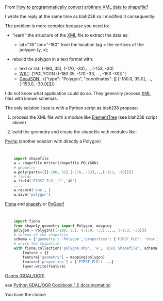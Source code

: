 From [How to programmatically convert arbitrary XML data to shapefile?](http://gis.stackexchange.com/questions/71182/how-to-programmatically-convert-arbitrary-xml-data-to-shapefile)


I wrote the reply at the same time as blah238 so I modified it consequently.

The problem is more complex because you need to:

 - "learn" the structure of the [XML][1] file to extract the data as:
      - lat="35" lon="-180" from  the location tag = the vertices of the polygon (y, x);


 - rebuild the polygon in a text format with: 
    
      - text or list: (-180, 35), (-170, -33),..., (-153, -30)
      - [WKT][2]: ('POLYGON ((-180 35, -170 -33, ..., -153 -30))' ) 
      - [GeoJSON ][3]: ({"type": "Polygon", "coordinates": [[ [-180.0, 35.0], ..., [-153.0, -30.0]]]})  
 
I do not know what application could do so. They generally process [XML][4] files with known schemas.

The only solution I see is with a Python script as blah238 propose:

 1. process the XML file with a module like [ElementTree][5] (see blah238 script above)

 2. build the geometry and create the shapefile with modules like: 

[Pyshp][6] (another solution with directly a Polygon)

```python


    import shapefile
    w = shapefile.Writer(shapefile.POLYGON)
    # geometry
    w.poly(parts=[[[-180, 35],[-170, -33],..,[-153, -30]]])
    # fields
    w.field('FIRST_FLD','C','40')
    ....
    w.record('one', )
    w.save('polygon')
```

[Fiona][7] and [shapely][8] or [PyGeoif][9]

```python


    import fiona
    from shapely.geometry import Polygon, mapping
    polygon = Polygon([(-180, 35), (-170, -33),..., (-153, -30)])
    # schema of the shapefile
    schema = {'geometry': 'Polygon','properties': {'FIRST_FLD': 'char'}}
    # write the shapefile
    with fiona.collection('polygon.shp', 'w', 'ESRI Shapefile', schema) as layer:
        feature = {}
        feature['geometry'] = mapping(polygon) 
        feature['properties'] = {'FIRST_FLD': ...}
        layer.write(feature)
```

[Osgeo (GDAL/OGR)][10]

see [Python GDAL/OGR Cookbook 1.0 documentation ][11]

You have the choice

  [1]: http://en.wikipedia.org/wiki/XML
  [2]: http://en.wikipedia.org/wiki/Well-known_text
  [3]: http://www.geojson.org/geojson-spec.html
  [4]: http://en.wikipedia.org/wiki/XML
  [5]: http://docs.python.org/2/library/xml.etree.elementtree.html
  [6]: http://code.google.com/p/pyshp/
  [7]: http://toblerity.org/fiona/manual.html
  [8]: http://toblerity.org/shapely/manual.html
  [9]: https://github.com/cleder/pygeoif
  [10]: https://pypi.python.org/pypi/GDAL/1.10.0
  [11]: http://pcjericks.github.io/py-gdalogr-cookbook/geometry.html#create-a-polygon
